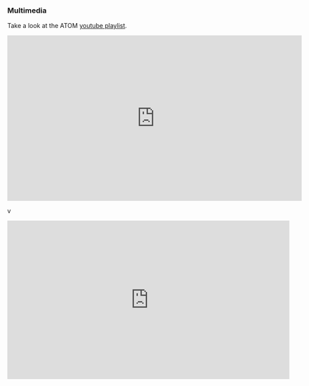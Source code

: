 ### Multimedia

Take a look at the ATOM [youtube playlist](https://www.youtube.com/watch?v=BYs1-H9vh0s&list=PLQN09mzV5mbI4h5IQt3Eu9kugSk-08mnY).


<p align="center">
<iframe width="672" height="378" src="https://www.youtube.com/embed/4B3X_NsX89M?start=154" title="YouTube video player" frameborder="0" allow="accelerometer; autoplay; clipboard-write; encrypted-media; gyroscope; picture-in-picture" allowfullscreen></iframe>
</p>


v<p align="center">
<iframe width="644" height="362" src="https://www.youtube.com/embed/eII_ptyMq5E?start=129" title="YouTube video player" frameborder="0" allow="accelerometer; autoplay; clipboard-write; encrypted-media; gyroscope; picture-in-picture" allowfullscreen></iframe>
</p>
